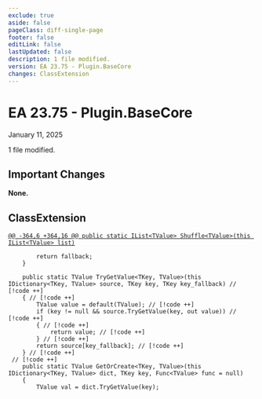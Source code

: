 ```yaml
---
exclude: true
aside: false
pageClass: diff-single-page
footer: false
editLink: false
lastUpdated: false
description: 1 file modified.
version: EA 23.75 - Plugin.BaseCore
changes: ClassExtension
---
```


# EA 23.75 - Plugin.BaseCore

January 11, 2025

1 file modified.

## Important Changes

**None.**
## ClassExtension

[`@@ -364,6 +364,16 @@ public static IList<TValue> Shuffle<TValue>(this IList<TValue> list)`](https://github.com/Elin-Modding-Resources/Elin-Decompiled/blob/33e4dba9c3d52a1eaa66aba590552bb9991374c4/Elin/Plugins.basecore/ClassExtension.cs#L364-L369)
```cs:line-numbers=364
		return fallback;
	}

	public static TValue TryGetValue<TKey, TValue>(this IDictionary<TKey, TValue> source, TKey key, TKey key_fallback) // [!code ++]
	{ // [!code ++]
		TValue value = default(TValue); // [!code ++]
		if (key != null && source.TryGetValue(key, out value)) // [!code ++]
		{ // [!code ++]
			return value; // [!code ++]
		} // [!code ++]
		return source[key_fallback]; // [!code ++]
	} // [!code ++]
 // [!code ++]
	public static TValue GetOrCreate<TKey, TValue>(this IDictionary<TKey, TValue> dict, TKey key, Func<TValue> func = null)
	{
		TValue val = dict.TryGetValue(key);
```
